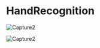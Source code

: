 # HandRecognition


![Capture2](https://github.com/venkatasai7/HandRecognition/assets/87575630/ea219100-f453-4156-b50b-7f600094f1b5)


![Capture2](https://github.com/venkatasai7/HandRecognition/assets/87575630/36220187-c532-4a4d-92e0-147fa583539a)
